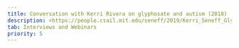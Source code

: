 ```yaml
---
title: Conversation with Kerri Rivera on glyphosate and autism (2018)
description: <https://people.csail.mit.edu/seneff/2019/Kerri_Seneff_Glyphosate_and_CD.mp4>
tab: Interviews and Webinars
priority: 5
---
```

